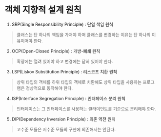 # 객체 지향적 설계 원칙

1. SRP(Single Responsibility Principle) : 단일 책임 원칙
> 클래스는 단 하나의 책임을 가져야 하며 클래스를 변경하는 이유는 단 하나의 이유이어야 한다.

2. OCP(Open-Closed Principle) : 개방-폐쇄 원칙
> 확장에는 열려 있어야 하고 변경에는 닫혀 있어야 한다.

3. LSP(Liskov Substitution Principle) : 리스코프 치환 원칙
> 상위 타입의 객체를 하위 타입의 객체로 치환해도 상위 타입을 사용하는 프로그램은 정상적으로 동작해야 한다.

4. ISP(Interface Segregation Principle) : 인터페이스 분리 원칙
> 인터페이스는 그 인터페이스를 사용하는 클라이언트를 기준으로 분리해야 한다.

5. DIP(Dependency Inversion Principle) : 의존 역전 원칙
> 고수준 모듈은 저수준 모듈의 구현에 의존해서는 안된다.